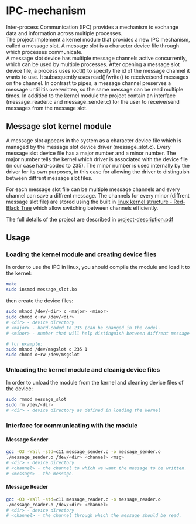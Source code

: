 # IPC-mechanism
Inter-process Communication (IPC) provides a mechanism to exchange data and information across multiple processes.  
The project implement a kernel module that provides a new IPC mechanism, called a message slot. A message slot is a character device file through which processes communicate.  
A message slot device has multiple message channels active concurrently, which can be used by multiple processes. After opening a message slot device file, a process uses ioctl() to specify the id of the message channel it wants to use. It subsequently uses read()/write() to receive/send messages on the channel. 
In contrast to pipes, a message channel preserves a message until itis overwritten, so the same message can be read multiple times.
In additiod to the kernel module the project contain an interface (message_reader.c and message_sender.c) for the user to receive/send messages from the message slot.

##  Message slot kernel module
A message slot appears in the system as a character device file which is managed by the message slot device driver (message_slot.c). Every message slot device file has a major number and a minor number. The major number tells the kernel which driver is associated with the device file (in our case hard-coded to 235). The minor number is used internally by the driver for its own purposes, in this case for allowing the driver to distinguish between diffrent message slot files.

For each message slot file can be multiple message channels and every channel can save a diffrent message. The channels for every minor (diffrent message slot file) are stored using the built in [linux kernel structure - Red-Black Tree](https://github.com/torvalds/linux/blob/master/Documentation/core-api/rbtree.rst) which allow switching between channels efficiently.

The full details of the project are described in [project-description.pdf](project-description.pdf)

## Usage
### Loading the kernel module and creating device files
In order to use the IPC in linux, you should compile the module and load it to the kernel:
```bash
make
sudo insmod message_slot.ko
```
then create the device files:
```bash
sudo mknod /dev/<dir> c <major> <minor>
sudo chmod o+rw /dev/<dir>
# <dir> - device directory
# <major> - hard-coded to 235 (can be changed in the code).
# <minor> - number that will help distinguish between diffrent message slot files for the device.

# for example:
sudo mknod /dev/msgslot c 235 1
sudo chmod o+rw /dev/msgslot
```
### Unloading the kernel module and cleanig device files
In order to unload the module from the kernel and cleaning device files of the device:
```bash
sudo rmmod message_slot
sudo rm /dev/<dir>
# <dir> - device directory as defined in loading the kernel
```
### Interface for communicating with the module
#### Message Sender
```bash
gcc -O3 -Wall -std=c11 message_sender.c -o message_sender.o
./message_sender.o /dev/<dir> <channel> <msg>
# <dir> - device directory
# <channel> - the channel to which we want the message to be written.
# <message> - the message.
```

#### Message Reader
```bash
gcc -O3 -Wall -std=c11 message_reader.c -o message_reader.o
./message_reader.o /dev/<dir> <channel>
# <dir> - device directory
# <channel> - the channel through which the message should be read.
```
